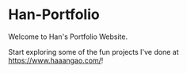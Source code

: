 # Han-Portfolio

Welcome to Han's Portfolio Website.

Start exploring some of the fun projects I've done at https://www.haaangao.com/!
